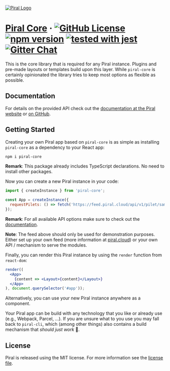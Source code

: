 [![Piral Logo](https://github.com/smapiot/piral/raw/master/docs/assets/logo.png)](https://piral.io)

# [Piral Core](https://piral.io) &middot; [![GitHub License](https://img.shields.io/badge/license-MIT-blue.svg)](https://github.com/smapiot/piral/blob/master/LICENSE) [![npm version](https://img.shields.io/npm/v/piral-core.svg?style=flat)](https://www.npmjs.com/package/piral-core) [![tested with jest](https://img.shields.io/badge/tested_with-jest-99424f.svg)](https://jestjs.io) [![Gitter Chat](https://badges.gitter.im/gitterHQ/gitter.png)](https://gitter.im/piral-io/community)

This is the core library that is required for any Piral instance. Plugins and pre-made layouts or templates build upon this layer. While `piral-core` is certainly opinionated the library tries to keep most options as flexible as possible.

## Documentation

For details on the provided API check out the [documentation at the Piral website](https://docs.piral.io) or [on GitHub](https://github.com/smapiot/piral/tree/master/docs).

## Getting Started

Creating your own Piral app based on `piral-core` is as simple as installing `piral-core` as a dependency to your React app:

```sh
npm i piral-core
```

**Remark**: This package already includes TypeScript declarations. No need to install other packages.

Now you can create a new Piral instance in your code:

```jsx
import { createInstance } from 'piral-core';

const App = createInstance({
  requestPilets: () => fetch('https://feed.piral.cloud/api/v1/pilet/sample'),
});
```

**Remark**: For all available API options make sure to check out the [documentation](https://docs.piral.io).

**Note**: The feed above should only be used for demonstration purposes. Either set up your own feed (more information at [piral.cloud](https://www.piral.cloud)) or your own API / mechanism to serve the modules.

Finally, you can render this Piral instance by using the `render` function from `react-dom`:

```jsx
render((
  <App>
    {content => <Layout>{content}</Layout>}
  </App>
), document.querySelector('#app'));
```

Alternatively, you can use your new Piral instance anywhere as a component.

Your Piral app can be build with any technology that you like or already use (e.g., Webpack, Parcel, ...). If you are unsure what to you use you may fall back to `piral-cli`, which (among other things) also contains a build mechanism that *should just work* :rocket:.

## License

Piral is released using the MIT license. For more information see the [license file](./LICENSE).

